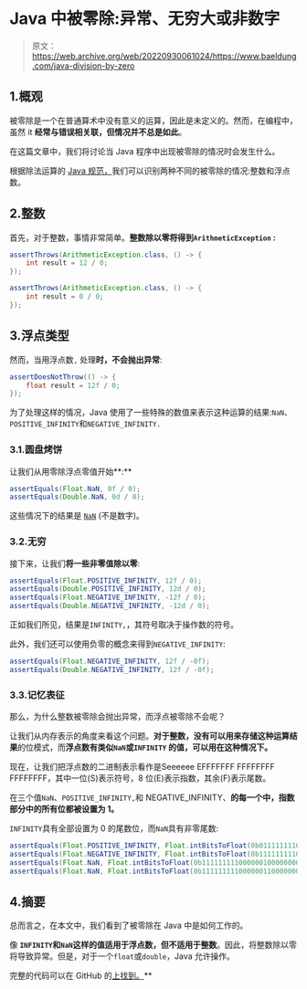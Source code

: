 # Java 中被零除:异常、无穷大或非数字

> 原文：<https://web.archive.org/web/20220930061024/https://www.baeldung.com/java-division-by-zero>

## 1.概观

被零除是一个在普通算术中没有意义的运算，因此是未定义的。然而，在编程中，虽然 it **经常与错误相关联，但情况并不总是如此**。

在这篇文章中，我们将讨论当 Java 程序中出现被零除的情况时会发生什么。

根据除法运算的 [Java 规范，](https://web.archive.org/web/20220712165834/https://docs.oracle.com/javase/specs/jls/se14/html/jls-15.html#jls-15.17.2)我们可以识别两种不同的被零除的情况:整数和浮点数。

## 2.整数

首先，对于整数，事情非常简单。**整数除以零将得到`ArithmeticException` :**

```java
assertThrows(ArithmeticException.class, () -> {
    int result = 12 / 0;
});
```

```java
assertThrows(ArithmeticException.class, () -> {
    int result = 0 / 0;
});
```

## 3.浮点类型

然而，当用浮点数`,` 处理**时，不会抛出异常**:

```java
assertDoesNotThrow(() -> {
    float result = 12f / 0;
});
```

为了处理这样的情况，Java 使用了一些特殊的数值来表示这种运算的结果:`NaN`、`POSITIVE_INFINITY`和`NEGATIVE_INFINITY.`

### 3.1.圆盘烤饼

让我们从用零除浮点零值开始**:**

```java
assertEquals(Float.NaN, 0f / 0);
assertEquals(Double.NaN, 0d / 0);
```

这些情况下的结果是 [`NaN`](/web/20220712165834/https://www.baeldung.com/java-not-a-number) (不是数字)。

### 3.2.无穷

接下来，让我们**将一些非零值除以零**:

```java
assertEquals(Float.POSITIVE_INFINITY, 12f / 0);
assertEquals(Double.POSITIVE_INFINITY, 12d / 0);
assertEquals(Float.NEGATIVE_INFINITY, -12f / 0);
assertEquals(Double.NEGATIVE_INFINITY, -12d / 0);
```

正如我们所见，结果是`INFINITY,`，其符号取决于操作数的符号。

此外，我们还可以使用负零的概念来得到`NEGATIVE_INFINITY`:

```java
assertEquals(Float.NEGATIVE_INFINITY, 12f / -0f);
assertEquals(Double.NEGATIVE_INFINITY, 12f / -0f);
```

### 3.3.记忆表征

那么，为什么整数被零除会抛出异常，而浮点被零除不会呢？

让我们从内存表示的角度来看这个问题。**对于整数，没有可以用来存储这种运算结果**的位模式，而**浮点数有类似`NaN`或`INFINITY` 的值，可以用在这种情况下。**

现在，让我们把浮点数的二进制表示看作是Seeeeee EFFFFFFF FFFFFFFF FFFFFFFF，其中一位(S)表示符号，8 位(E)表示指数，其余(F)表示尾数。

在三个值`NaN`、`POSITIVE_INFINITY,`和 NEGATIVE_INFINITY、**的每一个中，指数部分中的所有位都被设置为 1。**

`INFINITY`具有全部设置为 0 的尾数位，而`NaN`具有非零尾数:

```java
assertEquals(Float.POSITIVE_INFINITY, Float.intBitsToFloat(0b01111111100000000000000000000000));
assertEquals(Float.NEGATIVE_INFINITY, Float.intBitsToFloat(0b11111111100000000000000000000000));
assertEquals(Float.NaN, Float.intBitsToFloat(0b11111111100000010000000000000000));
assertEquals(Float.NaN, Float.intBitsToFloat(0b11111111100000011000000000100000));
```

## 4.摘要

总而言之，在本文中，我们看到了被零除在 Java 中是如何工作的。

像 **`INFINITY`和`NaN`这样的值适用于浮点数，但不适用于整数**。因此，将整数除以零将导致异常。但是，对于一个`float`或`double`，Java 允许操作。

完整的代码可以在 GitHub 的[上找到。](https://web.archive.org/web/20220712165834/https://github.com/eugenp/tutorials/tree/master/core-java-modules/core-java-numbers-3)**